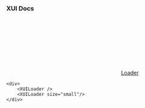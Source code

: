 ### XUI Docs

<div class="xui-margin-vertical">
	<div>
		<svg focusable="false" class="xui-icon xui-icon-inline xui-icon-large xui-icon-color-blue"> <use xlink:href="#xui-icon-bookmark" role="presentation"/></svg>
		<span><a href="../section-loaders.html#loaders">Loader</a></span>
	</div>
</div>

```
<div>
	<XUILoader />
	<XUILoader size="small"/>
</div>
```
